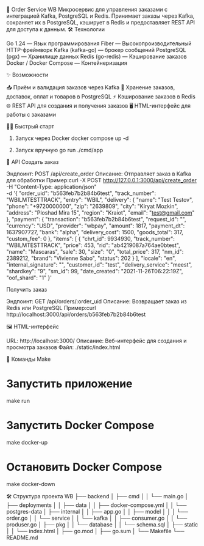 🚀 Order Service WB
Микросервис для управления заказами с интеграцией Kafka, PostgreSQL и Redis. Принимает заказы через Kafka, сохраняет их в PostgreSQL, кэширует в Redis и предоставляет REST API для доступа к данным.
🛠 Технологии

Go 1.24 — Язык программирования
Fiber — Высокопроизводительный HTTP-фреймворк
Kafka (kafka-go) — брокер сообщений
PostgreSQL (pgx) — Хранилище данных
Redis (go-redis) — Кэширование заказов
Docker / Docker Compose — Контейнеризация

✨ Возможности

📥 Приём и валидация заказов через Kafka
💾 Хранение заказов, доставок, оплат и товаров в PostgreSQL
⚡ Кэширование заказов в Redis
🌐 REST API для создания и получения заказов
🖥 HTML-интерфейс для работы с заказами

🏃‍♂️ Быстрый старт
1. Запуск через Docker
docker compose up -d

2. Запуск вручную
go run ./cmd/app

📡 API
Создать заказ

Эндпоинт: POST /api/create_order
Описание: Отправляет заказ в Kafka для обработки
Пример:curl -X POST http://127.0.0.1:3000/api/create_order \
-H "Content-Type: application/json" \
-d '{
   "order_uid": "b563feb7b2b84b6test",
   "track_number": "WBILMTESTTRACK",
   "entry": "WBIL",
   "delivery": {
      "name": "Test Testov",
      "phone": "+9720000000",
      "zip": "2639809",
      "city": "Kiryat Mozkin",
      "address": "Ploshad Mira 15",
      "region": "Kraiot",
      "email": "test@gmail.com"
   },
   "payment": {
      "transaction": "b563feb7b2b84b6test",
      "request_id": "",
      "currency": "USD",
      "provider": "wbpay",
      "amount": 1817,
      "payment_dt": 1637907727,
      "bank": "alpha",
      "delivery_cost": 1500,
      "goods_total": 317,
      "custom_fee": 0
   },
   "items": [
      {
         "chrt_id": 9934930,
         "track_number": "WBILMTESTTRACK",
         "price": 453,
         "rid": "ab4219087a764ae0btest",
         "name": "Mascaras",
         "sale": 30,
         "size": "0",
         "total_price": 317,
         "nm_id": 2389212,
         "brand": "Vivienne Sabo",
         "status": 202
      }
   ],
   "locale": "en",
   "internal_signature": "",
   "customer_id": "test",
   "delivery_service": "meest",
   "shardkey": "9",
   "sm_id": 99,
   "date_created": "2021-11-26T06:22:19Z",
   "oof_shard": "1"
}'


Получить заказ

Эндпоинт: GET /api/orders/:order_uid
Описание: Возвращает заказ из Redis или PostgreSQL
Пример:curl http://localhost:3000/api/orders/b563feb7b2b84b6test





🖼 HTML-интерфейс

URL: http://localhost:3000/
Описание: Веб-интерфейс для создания и просмотра заказов
Файл: ./static/index.html

🔧 Команды Make
# Запустить приложение
make run

# Запустить Docker Compose
make docker-up

# Остановить Docker Compose
make docker-down


🛠 Структура проекта
WB
├── backend
│   ├── cmd
│   │   └── main.go
│   ├── deployments
│   │   ├── data
│   │   ├── docker-compose.yml
│   │   └── postgres-data
│   ├── internal
│   │   ├── app.go
│   │   ├── model
│   │   │   └── order.go
│   │   └── service
│   │       └── kafka
│   │           ├── consumer.go
│   │           └── produser.go
│   ├── pkg
│   │   └── database
│   │       └── schema.sql
│   ├── static
│   │   └── index.html
│   ├── go.mod
│   ├── go.sum
│   └── Makefile
└── README.md